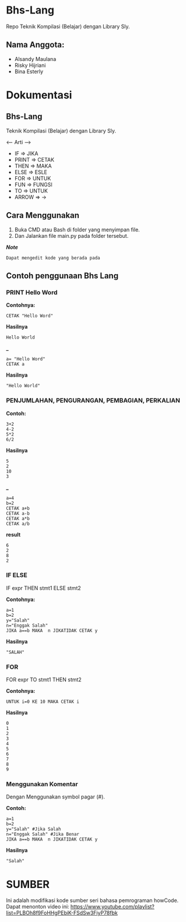 # Bhs-Lang
Repo Teknik Kompilasi (Belajar) dengan Library Sly.

## Nama Anggota:
- Alsandy Maulana
- Risky Hijriani
- Bina Esterly

# Dokumentasi

## Bhs-Lang
Teknik Kompilasi (Belajar) dengan Library Sly. 

<-- Arti -->
- IF => JIKA
- PRINT => CETAK
- THEN => MAKA
- ELSE => ESLE
- FOR => UNTUK
- FUN => FUNGSI
- TO => UNTUK
- ARROW => ->

## Cara Menggunakan


1. Buka CMD atau Bash di folder yang menyimpan file. 
2. Dan Jalankan file main.py pada folder tersebut.

**_Note_**
```
Dapat mengedit kode yang berada pada 
```
## Contoh penggunaan Bhs Lang

### PRINT Hello Word

**Contohnya:**
```
CETAK "Hello Word" 
```

**Hasilnya**
```
Hello World
```

**_**
```
a= "Hello Word"
CETAK a 
```

**Hasilnya**
```
"Hello World"
```

### PENJUMLAHAN, PENGURANGAN, PEMBAGIAN, PERKALIAN


**Contoh:**
```
3+2
4-2
5*2
6/2
```

**Hasilnya**
```
5
2
10
3
```

**_**
```
a=4
b=2
CETAK a+b
CETAK a-b
CETAK a*b
CETAK a/b
```

**result**
```
6
2
8
2
```

### IF ELSE 

IF expr THEN stmt1 ELSE stmt2

**Contohnya:**
```
a=1
b=2
y="Salah"
n="Enggak Salah"
JIKA a==b MAKA  n JIKATIDAK CETAK y
```

**Hasilnya**
```
"SALAH"
```

### FOR

FOR expr TO stmt1 THEN stmt2

**Contohnya:**
```
UNTUK i=0 KE 10 MAKA CETAK i
```

**Hasilnya**
```
0
1
2
3
4
5
6
7
8
9
```

### Menggunakan Komentar

Dengan Menggunakan symbol pagar (#).

**Contoh:**
```
a=1
b=2
y="Salah" #Jika Salah
n="Enggak Salah" #Jika Benar
JIKA a==b MAKA  n JIKATIDAK CETAK y
```

**Hasilnya**
```
"Salah"
```
# SUMBER
Ini adalah modifikasi kode sumber seri bahasa pemrograman howCode.
Dapat menonton video ini:
https://www.youtube.com/playlist?list=PLBOh8f9FoHHgPEbiK-FSdSw3FiyP78fbk
